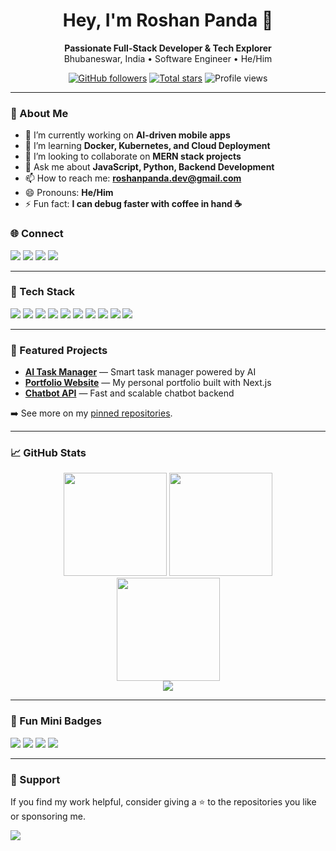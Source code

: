 <!--
Hi! This README is customized for Roshan Panda.
To use: Create a public repo named EXACTLY "RoshanPanda" (e.g., github.com/RoshanPanda/RoshanPanda) and put this README.md at the root. It will render on your profile.
-->

<h1 align="center">Hey, I'm Roshan Panda 👋</h1>

<p align="center">
  <b>Passionate Full-Stack Developer & Tech Explorer</b><br/>
  Bhubaneswar, India • Software Engineer • He/Him
</p>

<p align="center">
  <a href="https://github.com/RoshanPanda?tab=followers"><img alt="GitHub followers" src="https://img.shields.io/github/followers/RoshanPanda?label=Follow%20me&style=for-the-badge"></a>
  <a href="https://github.com/RoshanPanda?tab=repositories&sort=stargazers"><img alt="Total stars" src="https://img.shields.io/github/stars/RoshanPanda?affiliations=OWNER%2CCOLLABORATOR&style=for-the-badge"></a>
  <img alt="Profile views" src="https://komarev.com/ghpvc/?username=RoshanPanda&style=for-the-badge">
</p>

---

### 🚀 About Me

* 🔭 I’m currently working on **AI-driven mobile apps**
* 🧠 I’m learning **Docker, Kubernetes, and Cloud Deployment**
* 🤝 I’m looking to collaborate on **MERN stack projects**
* 💬 Ask me about **JavaScript, Python, Backend Development**
* 📫 How to reach me: **[roshanpanda.dev@gmail.com](mailto:roshanpanda.dev@gmail.com)**
* 😄 Pronouns: **He/Him**
* ⚡ Fun fact: **I can debug faster with coffee in hand ☕**

### 🌐 Connect

<p>
  <a href="https://roshanpanda.dev" target="_blank"><img src="https://img.shields.io/badge/Website-000?style=for-the-badge&logo=About.me&logoColor=white" /></a>
  <a href="https://linkedin.com/in/roshanpanda" target="_blank"><img src="https://img.shields.io/badge/LinkedIn-0A66C2?style=for-the-badge&logo=linkedin&logoColor=white" /></a>
  <a href="https://x.com/roshanpanda" target="_blank"><img src="https://img.shields.io/badge/X-111?style=for-the-badge&logo=x&logoColor=white" /></a>
  <a href="mailto:roshanpanda.dev@gmail.com" target="_blank"><img src="https://img.shields.io/badge/Email-D14836?style=for-the-badge&logo=gmail&logoColor=white" /></a>
</p>

---

### 🧰 Tech Stack

<p>
  <img src="https://img.shields.io/badge/JavaScript-000?style=for-the-badge&logo=javascript" />
  <img src="https://img.shields.io/badge/TypeScript-000?style=for-the-badge&logo=typescript" />
  <img src="https://img.shields.io/badge/Node.js-000?style=for-the-badge&logo=node.js" />
  <img src="https://img.shields.io/badge/React-000?style=for-the-badge&logo=react" />
  <img src="https://img.shields.io/badge/Next.js-000?style=for-the-badge&logo=next.js" />
  <img src="https://img.shields.io/badge/Python-000?style=for-the-badge&logo=python" />
  <img src="https://img.shields.io/badge/Docker-000?style=for-the-badge&logo=docker" />
  <img src="https://img.shields.io/badge/MongoDB-000?style=for-the-badge&logo=mongodb" />
  <img src="https://img.shields.io/badge/PostgreSQL-000?style=for-the-badge&logo=postgresql" />
  <img src="https://img.shields.io/badge/AWS-000?style=for-the-badge&logo=amazon-aws" />
</p>

---

### 📌 Featured Projects

* **[AI Task Manager](https://github.com/RoshanPanda/ai-task-manager)** — Smart task manager powered by AI
* **[Portfolio Website](https://github.com/RoshanPanda/portfolio)** — My personal portfolio built with Next.js
* **[Chatbot API](https://github.com/RoshanPanda/chatbot-api)** — Fast and scalable chatbot backend

➡️ See more on my [pinned repositories](https://github.com/RoshanPanda?tab=repositories&type=source).

---

### 📈 GitHub Stats

<div align="center">

<img height="165" src="https://github-readme-stats.vercel.app/api?username=RoshanPanda&show_icons=true&theme=transparent" />
<img height="165" src="https://github-readme-stats.vercel.app/api/top-langs/?username=RoshanPanda&layout=compact&theme=transparent" />

<br/>
<img height="165" src="https://streak-stats.demolab.com?user=RoshanPanda&theme=transparent" />

<br/>
<img src="https://github-profile-trophy.vercel.app/?username=RoshanPanda&theme=onedark&no-frame=true&row=1&column=6" />

</div>

---

### 🧩 Fun Mini Badges

<p>
  <img src="https://img.shields.io/badge/OS-Windows_11-000?style=flat&logo=windows" />
  <img src="https://img.shields.io/badge/Editor-VS_Code-000?style=flat&logo=visualstudiocode" />
  <img src="https://img.shields.io/badge/Code%20Style-Prettier-000?style=flat&logo=prettier" />
  <img src="https://img.shields.io/badge/Ask%20me-Anything-000?style=flat" />
</p>

---

### 🤝 Support

If you find my work helpful, consider giving a ⭐ to the repositories you like or sponsoring me.

<p>
  <a href="https://github.com/sponsors/RoshanPanda"><img src="https://img.shields.io/badge/Sponsor-30363D?style=for-the-badge&logo=GitHub-Sponsors&logoColor=#EA4AAA"/></a>
</p>
